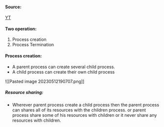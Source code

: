 #### Source:
[YT](https://www.youtube.com/watch?v=TWXdAaRsrMs&list=PLXj4XH7LcRfDrdQuJTHIPmKMpa7eYVaPm&index=12)

#### Two operation:

1. Process creation
2. Process Termination

#### Process creation:

* A parent process can create several child process.
* A child process can create their own child process

![[Pasted image 20230512190707.png]]

##### Resource sharing:
* Wherever parent process create a child process then the parent process can shares all of its resources with the children process. or parent process share some of his resources with children or it never share any resources with children.